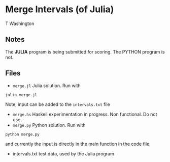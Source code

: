 # Merge Intervals (of Julia)
T Washington
## Notes
The **JULIA** program is being submitted for scoring.
The PYTHON program is not.
## Files
* `merge.jl`
Julia solution. Run with
```
julia merge.jl
```
Note, input can be added to the `intervals.txt` file
* `merge.hs`
Haskell experimentation in progress. Non functional. Do not use.
* `merge.py`
Python solution. Run with
```
python merge.py
```
and currently the input is directly in the main function in the code file.
* intervals.txt
test data, used by the Julia program
